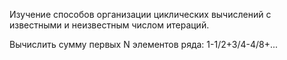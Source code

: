 Изучение способов организации циклических вычислений с известными и неизвестным числом итераций. 

Вычислить сумму первых N элементов ряда: 1-1/2+3/4-4/8+...
